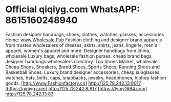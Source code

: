 # Official qiqiyg.com WhatsAPP: 8615160248940
Fashion designer handbags, shoes, clothes, watches, glasses, accessories 
Home: www.Wholesale.Pub
Fashion clothing and designer brand apparels from trusted wholesalers of dresses, skirts, shirts, jeans, lingerie, men's apparel, women's apparel and more. 
Designer handbags from china, wholesale Luxury bags, wholesale fashion purses, cheap brand bags, designer handbags wholesalers directory. 
Top Shoes Market, wholesale Cheap Shoes, Sneakers, Brand Shoes, Sports Shoes, Running Shoes and Basketball Shoes.
Luxury brand designer accessories, cheap sunglasses, watches, hats, belts, caps, snapbacks, jewelry, headphones, hiphop fashion goods. 
[http://www.Fashionfactory.cn]
http://125.78.242.13:8017
[https://qiqiyg.com]
http://125.78.242.8:817
[https://lymy1684.com]
http://125.78.242.13:83
